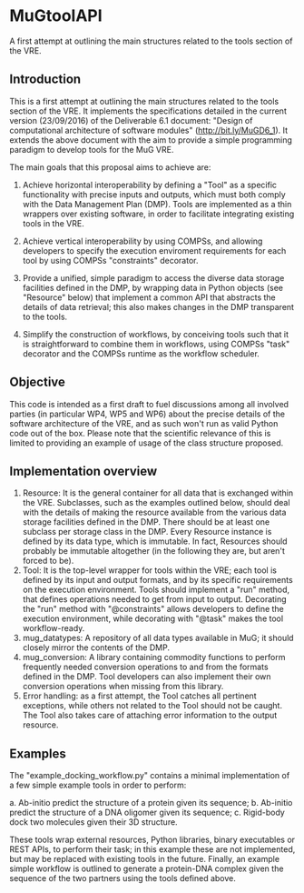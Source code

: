 # MuGtoolAPI
A first attempt at outlining the main structures related to the tools section of the VRE.

## Introduction
This is a first attempt at outlining the main structures related to the
tools section of the VRE. It implements the specifications detailed in the
current version (23/09/2016) of the Deliverable 6.1 document: "Design of
computational architecture of software modules" (http://bit.ly/MuGD6_1). It
extends the above document with the aim to provide a simple programming
paradigm to develop tools for the MuG VRE.

The main goals that this proposal aims to achieve are:

1. Achieve horizontal interoperability by defining a "Tool" as a specific
functionality with precise inputs and outputs, which must both comply with the
Data Management Plan (DMP). Tools are implemented as a thin wrappers over
existing software, in order to facilitate integrating existing tools in the
VRE.

2. Achieve vertical interoperability by using COMPSs, and allowing
developers to specify the execution enviroment requirements for each tool by
using COMPSs "constraints" decorator. 

3. Provide a unified, simple paradigm to access the diverse data storage
facilities defined in the DMP, by wrapping data in Python objects (see
"Resource" below) that implement a common API that abstracts the details of
data retrieval; this also makes changes in the DMP transparent to the tools.

4. Simplify the construction of workflows, by conceiving tools such that it is
straightforward to combine them in workflows, using COMPSs "task" decorator and
the COMPSs runtime as the workflow scheduler. 

## Objective

This code is intended as a first draft to fuel discussions among all
involved parties (in particular WP4, WP5 and WP6) about the precise details of
the software architecture of the VRE, and as such won't run as valid Python
code out of the box. Please note that the scientific relevance of this is
limited to providing an example of usage of the class structure proposed.

## Implementation overview

1. Resource:
     It is the general container for all data that is exchanged within the
     VRE. Subclasses, such as the examples outlined below, should deal with the
     details of making the resource available from the various data storage
     facilities defined in the DMP. There should be at least one subclass per
     storage class in the DMP. Every Resource instance is defined by its data
     type, which is immutable. In fact, Resources should probably be immutable
     altogether (in the following they are, but aren't forced to be).  
2. Tool:
     It is the top-level wrapper for tools within the VRE; each tool is defined
     by its input and output formats, and by its specific requirements on the
     execution environment. Tools should implement a "run" method, that defines
     operations needed to get from input to output. Decorating the "run" method
     with "@constraints" allows developers to define the execution environment,
     while decorating with "@task" makes the tool workflow-ready.
3. mug_datatypes:
     A repository of all data types available in MuG; it should closely mirror
     the contents of the DMP. 
4. mug_conversion:
     A library containing commodity functions to perform frequently needed
     conversion operations to and from the formats defined in the DMP. Tool
     developers can also implement their own conversion operations when missing
     from this library.
5. Error handling:
     as a first attempt, the Tool catches all pertinent exceptions, while
     others not related to the Tool should not be caught. The Tool also takes
     care of attaching error information to the output resource.

## Examples

The "example_docking_workflow.py" contains a minimal implementation of a few 
simple example tools in order to perform:

a. Ab-initio predict the structure of a protein given its sequence;
b. Ab-initio predict the structure of a DNA oligomer given its sequence;
c. Rigid-body dock two molecules given their 3D structure.

These tools wrap external resources, Python libraries, binary executables or 
REST APIs, to perform their task; in this example these are not implemented,
but may be replaced with existing tools in the future. Finally, an example
simple workflow is outlined to generate a protein-DNA complex given the
sequence of the two partners using the tools defined above.
